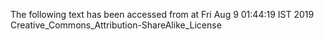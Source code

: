 The following text has been accessed from at Fri Aug 9 01:44:19 IST 2019
Creative_Commons_Attribution-ShareAlike_License
